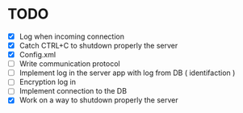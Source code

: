 # TODO 
- [x] Log when incoming connection
- [x] Catch CTRL+C to shutdown properly the server
- [x] Config.xml
- [ ] Write communication protocol
- [ ] Implement log in the server app with log from DB ( identifaction )
- [ ] Encryption log in
- [ ] Implement connection to the DB
- [x] Work on a way to shutdown properly the server
